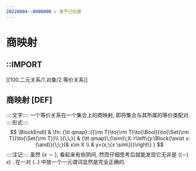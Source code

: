 ```yaml
---
20220804--0000000 : 章节已创建
---
```

# 商映射
## ::IMPORT
[[100.二元关系/1.对象/2.等价关系]]

## 商映射 [DEF]
::::文字::::
一个等价关系在一个集合上的商映射, 即将集合与其所属的等价类配对. 
::::形式::::
$$
\BlockEndl{
    & \fn: {\tt qmap}::({\rm T}\to{\rm T}\to{\Bool})\to{\Set{\rm T}}\to{\Set{\rm T}}\\
}{\;\;}{
    & {\tt qmap}\;(\sim)\;X:=\left\{y:\Block{\exist x:(\and)}{\;\;}{& x\in X \\ & y=(x,\{x \sim\})}\right\} 
}
$$
::::注记::::
虽然 $\{x\sim\}$, 看起来有些阴间, 然而仔细思考后就能发现它无非是 $((\sim)\;x)$ . 
在一对 $\{{..}\}$ 中放一个一元谓词显然是完全正确的. 

